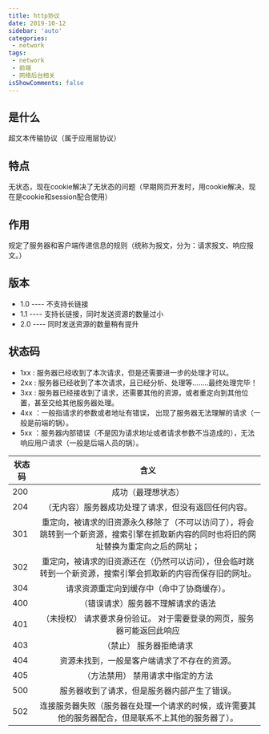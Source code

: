 ```yaml
---
title: http协议
date: 2019-10-12
sidebar: 'auto'
categories:
 - network
tags:
 - network
 - 前端
 - 网络后台相关
isShowComments: false
---
```


##  是什么
超文本传输协议（属于应用层协议）

##  特点
无状态，现在cookie解决了无状态的问题（早期网页开发时，用cookie解决，现在是cookie和session配合使用）

##  作用
规定了服务器和客户端传递信息的规则（统称为报文，分为：请求报文、响应报文。）

##  版本
- 1.0 ---- 不支持长链接
- 1.1 ---- 支持长链接，同时发送资源的数量过小
- 2.0 ---- 同时发送资源的数量稍有提升

## 状态码
- 1xx : 服务器已经收到了本次请求，但是还需要进一步的处理才可以。
- 2xx : 服务器已经收到了本次请求，且已经分析、处理等........最终处理完毕！
- 3xx : 服务器已经接收到了请求，还需要其他的资源，或者重定向到其他位置，甚至交给其他服务器处理。
- 4xx ：一般指请求的参数或者地址有错误， 出现了服务器无法理解的请求（一般是前端的锅）。
- 5xx ：服务器内部错误（不是因为请求地址或者请求参数不当造成的），无法响应用户请求（一般是后端人员的锅）。

状态码|含义
---|:--:
200|成功（最理想状态）
204|（无内容）服务器成功处理了请求，但没有返回任何内容。 
301|重定向，被请求的旧资源永久移除了（不可以访问了），将会跳转到一个新资源，搜索引擎在抓取新内容的同时也将旧的网址替换为重定向之后的网址；
302|重定向，被请求的旧资源还在（仍然可以访问），但会临时跳转到一个新资源，搜索引擎会抓取新的内容而保存旧的网址。
304|请求资源重定向到缓存中（命中了协商缓存）。
400|（错误请求）服务器不理解请求的语法
401|（未授权） 请求要求身份验证。 对于需要登录的网页，服务器可能返回此响应
403|（禁止） 服务器拒绝请求
404|资源未找到，一般是客户端请求了不存在的资源。
405|（方法禁用） 禁用请求中指定的方法
500|服务器收到了请求，但是服务器内部产生了错误。
502|连接服务器失败（服务器在处理一个请求的时候，或许需要其他的服务器配合，但是联系不上其他的服务器了）。
